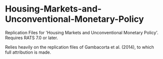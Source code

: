 # Housing-Markets-and-Unconventional-Monetary-Policy

Replication Files for 'Housing Markets and Unconventional Monetary Policy'. Requires RATS 7.0 or later. 

Relies heavily on the replication files of Gambacorta et al. (2014), to which full attribution is made.
